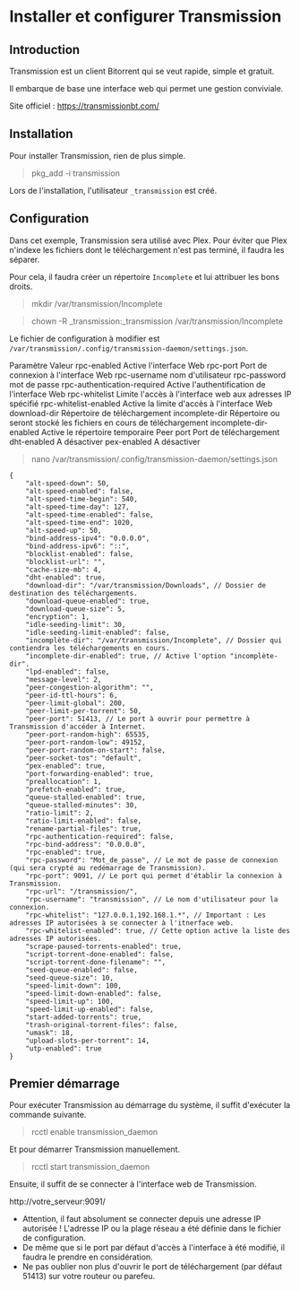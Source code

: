 # Installer et configurer Transmission

## Introduction

Transmission est un client Bitorrent qui se veut rapide, simple et gratuit.

Il embarque de base une interface web qui permet une gestion conviviale.

Site officiel : https://transmissionbt.com/

## Installation

Pour installer Transmission, rien de plus simple.

> pkg_add -i transmission

Lors de l'installation, l'utilisateur `_transmission` est créé.

## Configuration

Dans cet exemple, Transmission sera utilisé avec Plex. Pour éviter que Plex n'indexe les fichiers dont le téléchargement n'est pas terminé, il faudra les séparer.

Pour cela, il faudra créer un répertoire `Incomplete` et lui attribuer les bons droits.

> mkdir /var/transmission/Incomplete

> chown -R _transmission:_transmission /var/transmission/Incomplete

Le fichier de configuration à modifier est `/var/transmission/.config/transmission-daemon/settings.json`.

Paramètre	Valeur
rpc-enabled	Active l'interface Web
rpc-port	Port de connexion à l'interface Web
rpc-username	nom d'utilisateur
rpc-password	mot de passe
rpc-authentication-required	Active l'authentification de l'interface Web
rpc-whitelist	Limite l'accès à l'interface web aux adresses IP spécifié
rpc-whitelist-enabled	Active la limite d'accès à l'interface Web
download-dir	Répertoire de téléchargement
incomplete-dir	Répertoire ou seront stocké les fichiers en cours de téléchargement
incomplete-dir-enabled	Active le répertoire temporaire
Peer port	Port de téléchargement
dht-enabled	A désactiver
pex-enabled	A désactiver

> nano /var/transmission/.config/transmission-daemon/settings.json

```
{
    "alt-speed-down": 50,
    "alt-speed-enabled": false,
    "alt-speed-time-begin": 540,
    "alt-speed-time-day": 127,
    "alt-speed-time-enabled": false,
    "alt-speed-time-end": 1020,
    "alt-speed-up": 50,
    "bind-address-ipv4": "0.0.0.0",
    "bind-address-ipv6": "::",
    "blocklist-enabled": false,
    "blocklist-url": "",
    "cache-size-mb": 4,
    "dht-enabled": true,
    "download-dir": "/var/transmission/Downloads", // Dossier de destination des téléchargements.
    "download-queue-enabled": true,
    "download-queue-size": 5,
    "encryption": 1,
    "idle-seeding-limit": 30,
    "idle-seeding-limit-enabled": false,
    "incomplète-dir": "/var/transmission/Incomplete", // Dossier qui contiendra les téléchargements en cours.
    "incomplete-dir-enabled": true, // Active l'option "incomplète-dir".
    "lpd-enabled": false,
    "message-level": 2,
    "peer-congestion-algorithm": "",
    "peer-id-ttl-hours": 6,
    "peer-limit-global": 200,
    "peer-limit-per-torrent": 50,
    "peer-port": 51413, // Le port à ouvrir pour permettre à Transmission d'accéder à Internet.
    "peer-port-random-high": 65535,
    "peer-port-random-low": 49152,
    "peer-port-random-on-start": false,
    "peer-socket-tos": "default",
    "pex-enabled": true,
    "port-forwarding-enabled": true,
    "preallocation": 1,
    "prefetch-enabled": true,
    "queue-stalled-enabled": true,
    "queue-stalled-minutes": 30,
    "ratio-limit": 2,
    "ratio-limit-enabled": false,
    "rename-partial-files": true,
    "rpc-authentication-required": false,
    "rpc-bind-address": "0.0.0.0",
    "rpc-enabled": true,
    "rpc-password": "Mot_de_passe", // Le mot de passe de connexion (qui sera crypté au redémarrage de Transmission).
    "rpc-port": 9091, // Le port qui permet d'établir la connexion à Transmission.
    "rpc-url": "/transmission/",
    "rpc-username": "transmission", // Le nom d'utilisateur pour la connexion.
    "rpc-whitelist": "127.0.0.1,192.168.1.*", // Important : Les adresses IP autorisées à se connecter à l'itnerface web.
    "rpc-whitelist-enabled": true, // Cette option active la liste des adresses IP autorisées.
    "scrape-paused-torrents-enabled": true,
    "script-torrent-done-enabled": false,
    "script-torrent-done-filename": "",
    "seed-queue-enabled": false,
    "seed-queue-size": 10,
    "speed-limit-down": 100,
    "speed-limit-down-enabled": false,
    "speed-limit-up": 100,
    "speed-limit-up-enabled": false,
    "start-added-torrents": true,
    "trash-original-torrent-files": false,
    "umask": 18,
    "upload-slots-per-torrent": 14,
    "utp-enabled": true
}
```

## Premier démarrage

Pour exécuter Transmission au démarrage du système, il suffit d'exécuter la commande suivante.

> rcctl enable transmission_daemon

Et pour démarrer Transmission manuellement.

> rcctl start transmission_daemon

Ensuite, il suffit de se connecter à l'interface web de Transmission.

http://votre_serveur:9091/

- Attention, il faut absolument se connecter depuis une adresse IP autorisée ! L'adresse IP ou la plage réseau a été définie dans le fichier de configuration.
- De même que si le port par défaut d'accès à l'interface à été modifié, il faudra le prendre en considération.
- Ne pas oublier non plus d'ouvrir le port de téléchargement (par défaut 51413) sur votre routeur ou parefeu.
